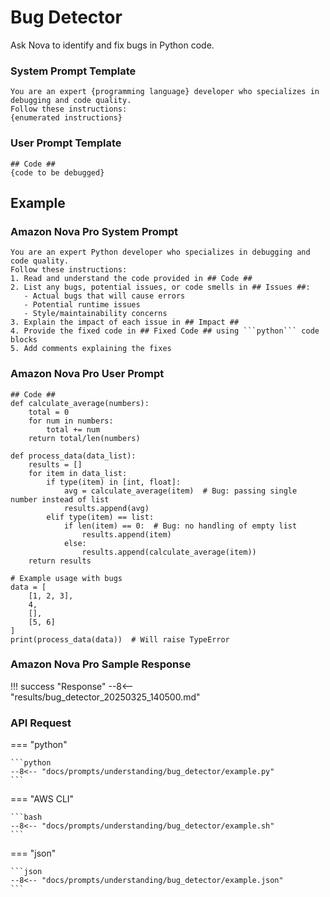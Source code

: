 # Bug Detector
Ask Nova to identify and fix bugs in Python code.

### System Prompt Template
    You are an expert {programming language} developer who specializes in debugging and code quality.
    Follow these instructions:
    {enumerated instructions}

### User Prompt Template
    ## Code ##
    {code to be debugged}
    
## Example
### Amazon Nova Pro System Prompt
    You are an expert Python developer who specializes in debugging and code quality.
    Follow these instructions:
    1. Read and understand the code provided in ## Code ##
    2. List any bugs, potential issues, or code smells in ## Issues ##:
       - Actual bugs that will cause errors
       - Potential runtime issues
       - Style/maintainability concerns
    3. Explain the impact of each issue in ## Impact ##
    4. Provide the fixed code in ## Fixed Code ## using ```python``` code blocks
    5. Add comments explaining the fixes
    
### Amazon Nova Pro User Prompt
    ## Code ##
    def calculate_average(numbers):
        total = 0
        for num in numbers:
            total += num
        return total/len(numbers)

    def process_data(data_list):
        results = []
        for item in data_list:
            if type(item) in [int, float]:
                avg = calculate_average(item)  # Bug: passing single number instead of list
                results.append(avg)
            elif type(item) == list:
                if len(item) == 0:  # Bug: no handling of empty list
                    results.append(item)
                else:
                    results.append(calculate_average(item))
        return results

    # Example usage with bugs
    data = [
        [1, 2, 3],
        4,
        [],
        [5, 6]
    ]
    print(process_data(data))  # Will raise TypeError

### Amazon Nova Pro Sample Response
!!! success "Response"
    --8<-- "results/bug_detector_20250325_140500.md"


### API Request
=== "python"

    ```python
    --8<-- "docs/prompts/understanding/bug_detector/example.py"
    ```

=== "AWS CLI"

    ```bash
    --8<-- "docs/prompts/understanding/bug_detector/example.sh"
    ```

=== "json"

    ```json
    --8<-- "docs/prompts/understanding/bug_detector/example.json"
    ```